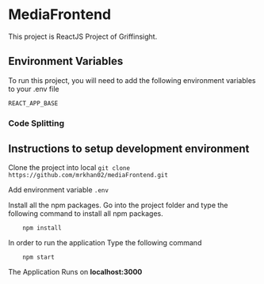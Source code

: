 # MediaFrontend

This project is ReactJS Project of Griffinsight.

## Environment Variables

To run this project, you will need to add the following environment variables to your .env file

`REACT_APP_BASE`

### Code Splitting

## Instructions to setup development environment

Clone the project into local
`git clone https://github.com/mrkhan02/mediaFrontend.git `

Add environment variable `.env `

Install all the npm packages. Go into the project folder and type the following command to install all npm packages.

```
    npm install
```

In order to run the application Type the following command

```
    npm start

```

The Application Runs on **localhost:3000**
